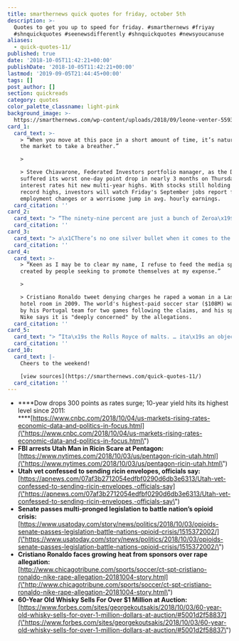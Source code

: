 ```yaml
---
title: smarthernews quick quotes for friday, october 5th
description: >-
  Quotes to get you up to speed for friday. #smarthernews #friyay
  #shnquickquotes #seenewsdifferently #shnquickquotes #newsyoucanuse
aliases:
  - quick-quotes-11/
published: true
date: '2018-10-05T11:42:21+00:00'
publishDate: '2018-10-05T11:42:21+00:00'
lastmod: '2019-09-05T21:44:45+00:00'
tags: []
post_author: []
section: quickreads
category: quotes
color_palette_classname: light-pink
background_image: >-
  https://smarthernews.com/wp-content/uploads/2018/09/leone-venter-559377-unsplash-min-scaled.jpg
card_1:
  card_text: >-
    > “When you move at this pace in a short amount of time, it’s natural for
    the market to take a breather.”

    > 

    > Steve Chiavarone, Federated Investors portfolio manager, as the Dow
    suffered its worst one-day point drop in nearly 3 months on Thursday as
    interest rates hit new multi-year highs. With stocks still holding near
    record highs, investors will watch Friday's September jobs report for any
    employment changes or a worrisome jump in avg. hourly earnings.
  card_citation: ''
card_2:
  card_text: "> “The ninety-nine percent are just a bunch of Zeroa\x19$.”\n> \n> William Clyde Allen III, who confessed to sending ricin-laced envelopes to President Trump and three other members of the administration, in a recent Facebook post. The Navy veteran was arrested by the FBI at his Utah home on Wednesday where he admitted to purchasing castor beans, the raw material for the poison ricin, and mailed it. No one was hurt. He's being held on a $25K cash bond."
  card_citation: ''
card_3:
  card_text: "> a\x1CThere’s no one silver bullet when it comes to the epidemic of opioids, but one thing is for certain, I and we will keep fighting.”\n> \n> Sen. Shelley Moore Capito (R-WV) on the sweeping bipartisan effort to pass opioid legislation to fund programs to treat addiction, monitor prescriptions and update information on alternative treatments to addictive drugs. President Trump is expected to sign the bill."
  card_citation: ''
card_4:
  card_text: >-
    > “Keen as I may be to clear my name, I refuse to feed the media spectacle
    created by people seeking to promote themselves at my expense.”

    > 

    > Cristiano Ronaldo tweet denying charges he raped a woman in a Las Vegas
    hotel room in 2009. The world's highest-paid soccer star ($108M) was benched
    by his Portugal team for two games following the claims, and his sponsor
    Nike says it is "deeply concerned" by the allegations.
  card_citation: ''
card_5:
  card_text: "> “Ita\x19s the Rolls Royce of malts. … ita\x19s an object of beauty in its own right – almost a museum piece.”\n> \n> Martin Green, Bonhams auction house specialist, on the 60-year-old bottle of whiskey that just sold for $1.1 million dollars at auction. The Macallan 26, which was purchased by a private collector from Asia, is now the most expensive standard whisky bottle ever to be sold at auction. When first sold in 1986, the bottle cost $27,000."
  card_citation: ''
card_10:
  card_text: |-
    Cheers to the weekend!

    [view sources](https://smarthernews.com/quick-quotes-11/)
  card_citation: ''
---
```

*   ****Dow drops 300 points as rates surge; 10-year yield hits its highest level since 2011:  
    ****[https://www.cnbc.com/2018/10/04/us-markets-rising-rates-economic-data-and-politics-in-focus.html](\"https://www.cnbc.com/2018/10/04/us-markets-rising-rates-economic-data-and-politics-in-focus.html\")
*   **FBI arrests Utah Man in Ricin Scare at Pentagon:**  
    [https://www.nytimes.com/2018/10/03/us/pentagon-ricin-utah.html](\"https://www.nytimes.com/2018/10/03/us/pentagon-ricin-utah.html\")
*   **Utah vet confessed to sending ricin envelopes, officials say:**  
    [https://apnews.com/07af3b2712054edfbf0290d6db3e6313/Utah-vet-confessed-to-sending-ricin-envelopes,-officials-say](\"https://apnews.com/07af3b2712054edfbf0290d6db3e6313/Utah-vet-confessed-to-sending-ricin-envelopes,-officials-say\")
*   **Senate passes multi-pronged legislation to battle nation’s opioid crisis:**  
    [https://www.usatoday.com/story/news/politics/2018/10/03/opioids-senate-passes-legislation-battle-nations-opioid-crisis/1515372002/](\"https://www.usatoday.com/story/news/politics/2018/10/03/opioids-senate-passes-legislation-battle-nations-opioid-crisis/1515372002/\")
*   **Cristiano Ronaldo faces growing heat from sponsors over rape allegation:**  
    [http://www.chicagotribune.com/sports/soccer/ct-spt-cristiano-ronaldo-nike-rape-allegation-20181004-story.html](\"http://www.chicagotribune.com/sports/soccer/ct-spt-cristiano-ronaldo-nike-rape-allegation-20181004-story.html\")
*   **60-Year Old Whisky Sells For Over $1 Million at Auction:**  
    [https://www.forbes.com/sites/georgekoutsakis/2018/10/03/60-year-old-whisky-sells-for-over-1-million-dollars-at-auction/#5001d2f58837](\"https://www.forbes.com/sites/georgekoutsakis/2018/10/03/60-year-old-whisky-sells-for-over-1-million-dollars-at-auction/#5001d2f58837\")